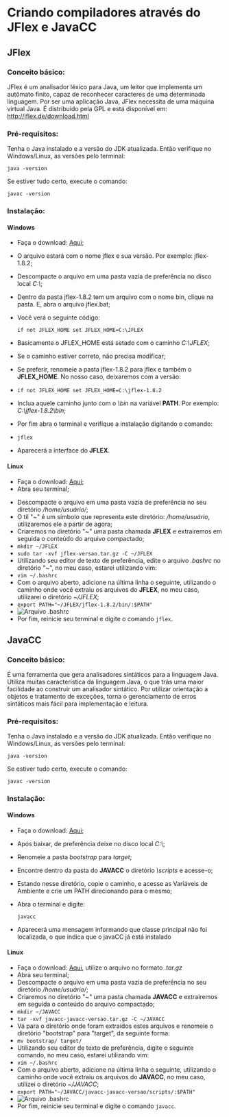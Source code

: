 # Criando compiladores através do JFlex e JavaCC


## JFlex

### Conceito básico:

JFlex é um analisador léxico para Java, um leitor que implementa um autômato finito, capaz de reconhecer 
caracteres de uma determinada linguagem. Por ser uma aplicação Java, JFlex necessita de uma máquina virtual Java.
É distribuído pela GPL e está disponível em: http://jflex.de/download.html 

### Pré-requisitos:

Tenha o Java instalado e a versão do JDK atualizada. Então verifique no Windows/Linux, as versões pelo terminal:

`java -version`
				
Se estiver tudo certo, execute o comando:

`javac -version`

### Instalação:

#### Windows
- Faça o download: [Aqui](http://jflex.de/download.html);

- O arquivo estará com o nome jflex e sua versão. Por exemplo: jflex-1.8.2;

- Descompacte o arquivo em uma pasta vazia de preferência no disco local *C:\\*;

- Dentro da pasta jflex-1.8.2 tem um arquivo com o nome bin, clique na pasta. E, abra o arquivo jflex.bat;

- Você verá o seguinte código:
	
  `if not JFLEX_HOME set JFLEX_HOME=C:\JFLEX`

- Basicamente o JFLEX_HOME está setado com o caminho *C:\JFLEX*;

- Se o caminho estiver correto, não precisa modificar;

- Se preferir, renomeie a pasta jflex-1.8.2 para jflex e também o **JFLEX_HOME**. No nosso caso, deixaremos com a versão:

- `if not JFLEX_HOME set JFLEX_HOME=C:\jflex-1.8.2`

- Inclua aquele caminho junto com o *\\bin*  na variável **PATH**. Por exemplo: *C:\jflex-1.8.2\bin*;

- Por fim abra o terminal e verifique a instalação digitando o comando: 

- `jflex`

- Aparecerá a interface do **JFLEX**.
	
#### Linux

* Faça o download: [Aqui](http://jflex.de/download.html);
* Abra seu terminal;

- Descompacte o arquivo em uma pasta vazia de preferência no seu diretório */home/usuário/*;
- O til "~" é um símbolo que representa este diretório: */home/usuário*, utilizaremos ele a partir de agora;
- Criaremos no diretório "~" uma pasta chamada **JFLEX** e extrairemos em seguida o conteúdo do arquivo compactado;
- `mkdir ~/JFLEX`
- `sudo tar -xvf jflex-versao.tar.gz -C ~/JFLEX`
- Utilizando seu editor de texto de preferência, edite o arquivo *.bashrc* no diretório "~", no meu caso, estarei utilizando vim: 
- `vim ~/.bashrc`
- Com o arquivo aberto, adicione na última linha o seguinte, utilizando o caminho onde você extraiu os arquivos do **JFLEX**, no meu caso, utilizarei o diretório *~/JFLEX*;
- `export PATH="~/JFLEX/jflex-1.8.2/bin/:$PATH"`
- ![Arquivo .bashrc](https://i.imgur.com/gNg6cu3.png)
- Por fim, reinicie seu terminal e digite o comando `jflex`.

## JavaCC

### Conceito básico:

É uma ferramenta que gera analisadores sintáticos para a linguagem Java. Utiliza muitas característica da linguagem Java, o que trás uma maior facilidade ao construir um analisador sintático. Por utilizar orientação a objetos e tratamento de exceções, torna o gerenciamento de erros sintáticos mais fácil para  implementação e leitura.
	
### Pré-requisitos:

Tenha o Java instalado e a versão do JDK atualizada. Então verifique no Windows/Linux, as versões pelo terminal:

`java -version`				

Se estiver tudo certo, execute o comando:

`javac -version`
	

### Instalação:

#### Windows

- Faça o download: [Aqui](https://javacc.github.io/javacc/);

- Após baixar, de preferência deixe no disco local *C:\\*;

- Renomeie a pasta *bootstrap* para *target*;

- Encontre dentro da pasta do **JAVACC** o diretório *\scripts* e acesse-o;

- Estando nesse diretório, copie o caminho, e acesse as Variáveis de Ambiente e crie um PATH direcionando para o mesmo;

- Abra o terminal e digite:

  `javacc`
  
- Aparecerá uma mensagem informando que classe principal não foi localizada, o que indica que o javaCC já está instalado
	
#### Linux

- Faça o download: [Aqui](https://javacc.github.io/javacc/), utilize o arquivo no formato *.tar.gz*
- Abra seu terminal;
- Descompacte o arquivo em uma pasta vazia de preferência no seu diretório */home/usuário/*;
- Criaremos no diretório "~" uma pasta chamada **JAVACC** e extrairemos em seguida o conteúdo do arquivo compactado;
- `mkdir ~/JAVACC`
- `tar -xvf javacc-javacc-versao.tar.gz -C ~/JAVACC`
- Vá para o diretório onde foram extraídos estes arquivos e renomeie o diretório "bootstrap" para "target", da seguinte forma:
- `mv bootstrap/ target/`
- Utilizando seu editor de texto de preferência, digite o seguinte comando, no meu caso, estarei utilizando vim: 
- `vim ~/.bashrc`
- Com o arquivo aberto, adicione na última linha o seguinte, utilizando o caminho onde você extraiu os arquivos do **JAVACC**, no meu caso, utilizei o diretório *~/JAVACC*;
- `export PATH="~/JAVACC/javacc-javacc-versao/scripts/:$PATH"`
- ![Arquivo .bashrc](https://i.imgur.com/qMBgzaf.png)
- Por fim, reinicie seu terminal e digite o comando `javacc`.














